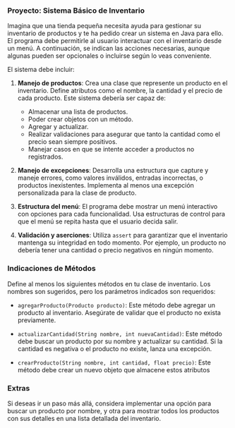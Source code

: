 ### Proyecto: Sistema Básico de Inventario

Imagina que una tienda pequeña necesita ayuda para gestionar su inventario de productos y te ha pedido crear un sistema en Java para ello. El programa debe permitirle al usuario interactuar con el inventario desde un menú. A continuación, se indican las acciones necesarias, aunque algunas pueden ser opcionales o incluirse según lo veas conveniente.

El sistema debe incluir:
1. **Manejo de productos**: Crea una clase que represente un producto en el inventario. Define atributos como el nombre, la cantidad y el precio de cada producto. Este sistema debería ser capaz de:
   - Almacenar una lista de productos.
   - Poder crear objetos con un método.
   - Agregar y actualizar.
   - Realizar validaciones para asegurar que tanto la cantidad como el precio sean siempre positivos.
   - Manejar casos en que se intente acceder a productos no registrados.

2. **Manejo de excepciones**: Desarrolla una estructura que capture y maneje errores, como valores inválidos, entradas incorrectas, o productos inexistentes. Implementa al menos una excepción personalizada para la clase de producto.

3. **Estructura del menú**: El programa debe mostrar un menú interactivo con opciones para cada funcionalidad. Usa estructuras de control para que el menú se repita hasta que el usuario decida salir.

4. **Validación y aserciones**: Utiliza `assert` para garantizar que el inventario mantenga su integridad en todo momento. Por ejemplo, un producto no debería tener una cantidad o precio negativos en ningún momento.

### Indicaciones de Métodos

Define al menos los siguientes métodos en tu clase de inventario. Los nombres son sugeridos, pero los parámetros indicados son requeridos:

- `agregarProducto(Producto producto)`: Este método debe agregar un producto al inventario. Asegúrate de validar que el producto no exista previamente.
  
- `actualizarCantidad(String nombre, int nuevaCantidad)`: Este método debe buscar un producto por su nombre y actualizar su cantidad. Si la cantidad es negativa o el producto no existe, lanza una excepción.

- `crearProducto(String nombre, int cantidad, float precio)`: Este método debe crear un nuevo objeto que almacene estos atributos

### Extras

Si deseas ir un paso más allá, considera implementar una opción para buscar un producto por nombre, y otra para mostrar todos los productos con sus detalles en una lista detallada del inventario.
